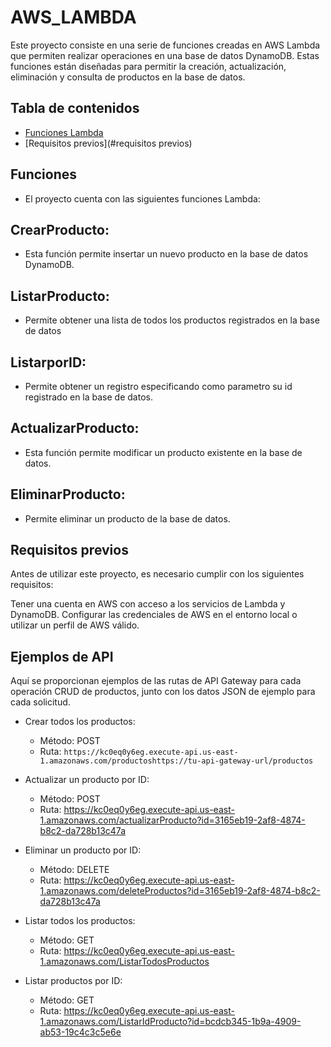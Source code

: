 # AWS_LAMBDA

Este proyecto consiste en una serie de funciones creadas en AWS Lambda que permiten realizar operaciones en una base de datos DynamoDB. 
Estas funciones están diseñadas para permitir la creación, actualización, eliminación y consulta de productos en la base de datos.

## Tabla de contenidos

- [Funciones Lambda](#funciones)
- [Requisitos previos](#requisitos previos)
## Funciones
- El proyecto cuenta con las siguientes funciones Lambda:

## CrearProducto: 
- Esta función permite insertar un nuevo producto en la base de datos DynamoDB.

## ListarProducto: 
- Permite obtener una lista de todos los productos registrados en la base de datos

## ListarporID: 
- Permite obtener un registro especificando como parametro su id registrado en la base de datos.

## ActualizarProducto: 
- Esta función permite modificar un producto existente en la base de datos.

## EliminarProducto: 
- Permite eliminar un producto de la base de datos.


## Requisitos previos
Antes de utilizar este proyecto, es necesario cumplir con los siguientes requisitos:

Tener una cuenta en AWS con acceso a los servicios de Lambda y DynamoDB.
Configurar las credenciales de AWS en el entorno local o utilizar un perfil de AWS válido.

## Ejemplos de API

Aquí se proporcionan ejemplos de las rutas de API Gateway para cada operación CRUD de productos, junto con los datos JSON de ejemplo para cada solicitud.

- Crear todos los productos:

  - Método: POST
  - Ruta: `https://kc0eq0y6eg.execute-api.us-east-1.amazonaws.com/productoshttps://tu-api-gateway-url/productos`

- Actualizar un producto por ID:

  - Método: POST
  - Ruta: https://kc0eq0y6eg.execute-api.us-east-1.amazonaws.com/actualizarProducto?id=3165eb19-2af8-4874-b8c2-da728b13c47a

- Eliminar un producto por ID:

  - Método: DELETE
  - Ruta: https://kc0eq0y6eg.execute-api.us-east-1.amazonaws.com/deleteProductos?id=3165eb19-2af8-4874-b8c2-da728b13c47a

- Listar todos los productos:

  - Método: GET
  - Ruta: https://kc0eq0y6eg.execute-api.us-east-1.amazonaws.com/ListarTodosProductos

- Listar productos por ID:

  - Método: GET
  - Ruta:  https://kc0eq0y6eg.execute-api.us-east-1.amazonaws.com/ListarIdProducto?id=bcdcb345-1b9a-4909-ab53-19c4c3c5e6e

